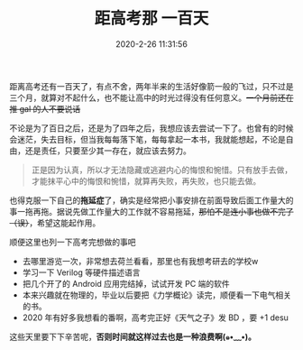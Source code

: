 ﻿---
title: 距高考那 一百天
date: 2020-2-26 11:31:56
categories:
- Life
tags:
- 高考
- 目标
---

距离高考还有一百天了，有点不舍，两年半来的生活好像箭一般的飞过，只不过是三个月，就算对不起什么，也不能让高中的时光过得没有任何意义。<del>一个月前还在推 gal 的人不要说话</del>

<!-- more -->

不论是为了百日之后，还是为了四年之后，我想应该去尝试一下了。也曾有的时候会迷茫，失去目标，但当我每每落下笔，每每拿起一本书，我就能想起，不论是自由，还是责任，只要至少其一存在，就应该去努力。

> 正是因为认真，所以才无法隐藏或逃避内心的悔恨和惋惜。只有放手去做，才能抹平心中的悔恨和惋惜，就算再失败，再失败，也只能去做。

也得克服一下自己的**拖延症**了，确实是经常把小事安排在前面导致后面工作量大的事一拖再拖。据说先做工作量大的工作就不容易拖延，<del>那怕不是连小事也做不完了（误）</del>，希望这能起作用。


顺便这里也列一下高考完想做的事吧

- 去哪里游览一次，非常想去荷兰看看，那里也有我想考研去的学校w
- 学习一下 Verilog 等硬件描述语言
- 把几个开了的 Android 应用完结掉，试试开发 PC 端的软件
- 本来兴趣就在物理的，毕业以后要把《力学概论》读完，顺便看一下电气相关的书。
- 2020 年有好多我想看的番啊，高考完正好《天气之子》发 BD ，要 +1 desu

这些天里要下下辛苦呢，**否则时间就这样过去也是一种浪费啊(๑•﹏•)。**
